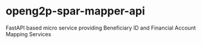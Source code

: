 # openg2p-spar-mapper-api
FastAPI based micro service providing Beneficiary ID and Financial Account Mapping Services
